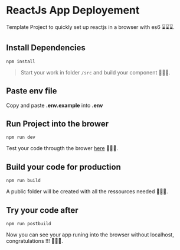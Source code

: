 # ReactJs App Deployement #
Template Project to quickly set up reactjs in a browser with es6 ⌛⌛⌛.

## Install Dependencies ##

```shell
npm install
```

>Start your work in folder `/src` and build your component 🔨🔨🔨.

## Paste env file ##

Copy and paste **.env.example** into **.env**

## Run Project into the brower ##

```shell
npm run dev
```

Test your code througth the brower [here](http://localhost:1234) 🧪🧪🧪.

## Build your code for production ##

```shell
npm run build
```

A public folder will be created with all the ressources needed 👷👷👷.

## Try your code after ##

```shell
npm run postbuild
```

Now you can see your app runing into the browser without localhost, congratulations !!! 🎉🎉🎉.

